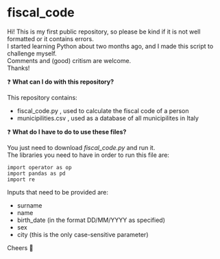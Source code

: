 # fiscal_code

Hi! This is my first public repository, so please be kind if it is not well formatted or it contains errors.  
I started learning Python about two months ago, and I made this script to challenge myself.  
Comments and (good) critism are welcome.  
Thanks!


❓ **What can I do with this repository?**

This repository contains:
 - fiscal_code.py , used to calculate the fiscal code of a person
 - municipilities.csv , used as a database of all municipilites in Italy

❓ **What do I have to do to use these files?**

You just need to download _fiscal_code.py_ and run it.  
The libraries you need to have in order to run this file are:
```python3
import operator as op
import pandas as pd
import re
```  

Inputs that need to be provided are:
- surname
- name
- birth_date (in the format DD/MM/YYYY as specified)
- sex
- city (this is the only case-sensitive parameter)

Cheers 🖖
